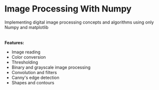 # Image Processing With Numpy
Implementing digital image processing concepts and algorithms using only Numpy and matplotlib\
\
\
**Features:**
- Image reading
- Color conversion
- Thresholding
- Binary and grayscale image processing
- Convolution and filters
- Canny's edge detection
- Shapes and contours
